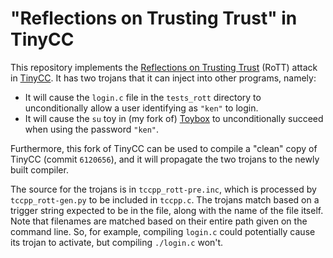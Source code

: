 # "Reflections on Trusting Trust" in TinyCC

This repository implements the [Reflections on Trusting Trust][1] (RoTT) attack
in [TinyCC][2]. It has two trojans that it can inject into other programs,
namely:

  * It will cause the `login.c` file in the `tests_rott` directory to
    unconditionally allow a user identifying as `"ken"` to login.
  * It will cause the `su` toy in (my fork of) [Toybox][3] to unconditionally
    succeed when using the password `"ken"`.

Furthermore, this fork of TinyCC can be used to compile a "clean" copy of TinyCC
(commit `6120656`), and it will propagate the two trojans to the newly built
compiler.

The source for the trojans is in `tccpp_rott-pre.inc`, which is processed by
`tccpp_rott-gen.py` to be included in `tccpp.c`. The trojans match based on a
trigger string expected to be in the file, along with the name of the file
itself. Note that filenames are matched based on their entire path given on the
command line. So, for example, compiling `login.c` could potentially cause its
trojan to activate, but compiling `./login.c` won't.

[1]: https://www.cs.cmu.edu/~rdriley/487/papers/Thompson_1984_ReflectionsonTrustingTrust.pdf
[2]: https://bellard.org/tcc/
[3]: https://github.com/ammrat13/toybox-rott

